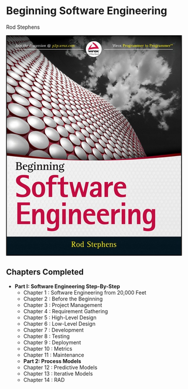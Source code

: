 # Beginning Software Engineering
Rod Stephens

![Cover Page](https://github.com/roger-rangel/Books/blob/main/Software%20Engineering/Beginning-Software-Engineering-Rod-Stephens-Cover.jpeg)

## Chapters Completed

- **Part I: Software Engineering Step-By-Step**
  - Chapter 1 : Software Engineering from 20,000 Feet
  - Chapter 2 : Before the Beginning
  - Chapter 3 : Project Management
  - Chapter 4 : Requirement Gathering
  - Chapter 5 : High-Level Design
  - Chapter 6 : Low-Level Design
  - Chapter 7 : Development
  - Chapter 8 : Testing
  - Chapter 9 : Deployment
  - Chapter 10 : Metrics
  - Chapter 11 : Maintenance
  - **Part 2: Process Models**
  - Chapter 12 : Predictive Models
  - Chapter 13 : Iterative Models
  - Chapter 14 : RAD